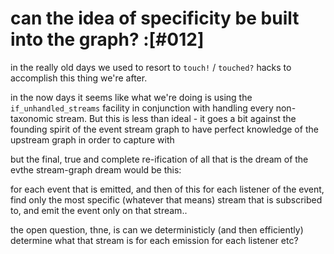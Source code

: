 # can the idea of specificity be built into the graph? :[#012]

in the really old days we used to resort to `touch!` / `touched?` hacks
to accomplish this thing we're after.

in the now days it seems like what we're doing is using the
`if_unhandled_streams` facility in conjunction with handling every
non-taxonomic stream. But this is less than ideal - it goes a bit
against the founding spirit of the event stream graph to have
perfect knowledge of the upstream graph in order to capture with

but the final, true and complete re-ification of all that is the dream of the
evthe stream-graph dream would be this:

for each event that is emitted, and then of this for each listener
of the event, find only the most specific (whatever that means)
stream that is subscribed to, and emit the event only on that stream..

the open question, thne, is can we deterministicly (and then efficiently)
determine what that stream is for each emission for each listener etc?
